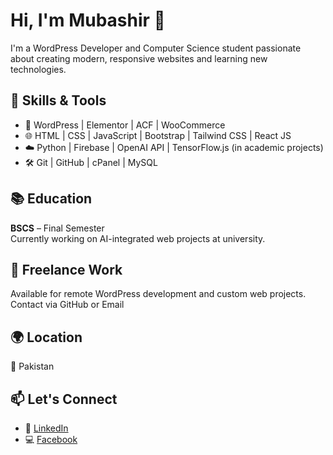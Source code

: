 # Hi, I'm Mubashir 👋

I'm a WordPress Developer and Computer Science student passionate about creating modern, responsive websites and learning new technologies.

## 🚀 Skills & Tools
- 🔧 WordPress | Elementor | ACF | WooCommerce
- 🌐 HTML | CSS | JavaScript | Bootstrap | Tailwind CSS | React JS 
- ☁️ Python | Firebase | OpenAI API | TensorFlow.js (in academic projects)
- 🛠 Git | GitHub | cPanel | MySQL

## 📚 Education
**BSCS** – Final Semester  
Currently working on AI-integrated web projects at university.

## 💼 Freelance Work
Available for remote WordPress development and custom web projects.  
Contact via GitHub or Email

## 🌍 Location
📍 Pakistan

## 📫 Let's Connect
- 💼 [LinkedIn](https://www.linkedin.com/in/mubashir-waseem/)
- 💻 [Facebook](https://www.facebook.com/mubashirr.waseem/)
